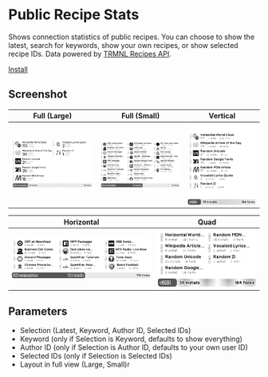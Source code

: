 # Public Recipe Stats

Shows connection statistics of public recipes. You can choose to show the latest, search for keywords, show your own recipes, or show selected recipe IDs. Data powered by [TRMNL Recipes API](https://docs.usetrmnl.com/go/public-api/recipes-api).

[Install](https://usetrmnl.com/recipes/170970)

## Screenshot

| Full (Large) | Full (Small) | Vertical |
| :---: | :---: | :---: |
| ![Screenshot](./images/f.png) | ![Screenshot](./images/f-sm.png) | ![Screenshot](./images/v.png) |

| Horizontal | Quad |
| :---: | :---: |
| ![Screenshot](./images/h.png) | ![Screenshot](./images/q.png) |

## Parameters

- Selection (Latest, Keyword, Author ID, Selected IDs)
- Keyword (only if Selection is Keyword, defaults to show everything)
- Author ID (only if Selection is Author ID, defaults to your own user ID)
- Selected IDs (only if Selection is Selected IDs)
- Layout in full view (Large, Small)r
